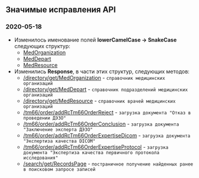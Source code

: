 ## Значимые исправления API

###  2020-05-18

* Изменилось именование полей **lowerCamelCase -> SnakeCase** следующих структур:
   * [MedOrganization](../../types/types.md#com.siams.med.api.MedOrganization)
   * [MedDepart](../../types/types.md#com.siams.med.api.MedDepart)
   * [MedResource](../../types/types.md#com.siams.med.api.MedResource)
* Изменились **Response**, в части этих структур, следующих методов:
  * [/directory/get/MedOrganization](../../methods/directory/get/MedOrganization/index.md) - `cправочник медицинских организаций `  
  * [/directory/get/MedDepart](../../methods/directory/get/MedDepart/index.md) - `cправочник подразделений медицинских организаций `  
  * [/directory/get/MedResource](../../methods/directory/get/MedResource/index.md) - `cправочник врачей медицинских организаций `
  * [/tm66/order/addRcTm66OrderReject](../../methods/tm66/order/addRcTm66OrderReject/index.md) - `загрузка документа "Отказ в проведении ДЭЗО"` 
  * [/tm66/order/addRcTm66OrderConclusion](../../methods/tm66/order/addRcTm66OrderConclusion/index.md) - `загрузка документа "Заключение эксперта ДЭЗО"`
  * [/tm66/order/addRcTm66OrderExpertiseDicom](../../methods/tm66/order/addRcTm66OrderExpertiseDicom/index.md) - `загрузка документа "Экспертиза качества DICOM"`
  * [/tm66/order/addRcTm66OrderExpertiseProtocol](../../methods/tm66/order/addRcTm66OrderExpertiseProtocol/index.md) - `загрузка документа "Экспертиза качества первичного протокола исследования"`
  * [/search/get/RecordsPage](../../methods/search/get/RecordsPage/index.md)  - `постраничное получение найденных ранее в поисковом запросе записей`